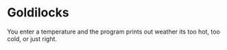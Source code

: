 # Goldilocks
You enter a temperature and the program prints out weather its too hot, too cold, or just right. 
